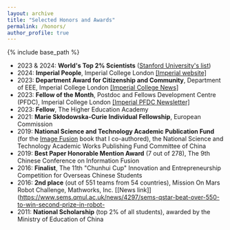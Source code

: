 ```yaml
---
layout: archive
title: "Selected Honors and Awards"
permalink: /honors/
author_profile: true
---
```

{% include base_path %}

- 2023 & 2024: **World's Top 2% Scientists** ([Stanford University's list](https://topresearcherslist.com/))
- 2024:  **Imperial People**, Imperial College London [[Imperial website]](https://blogs.imperial.ac.uk/imperial-people/2024/03/11/xingchen-zhang-marie-sklodowska-curie-individual-fellow-department-of-electrical-and-electronic-engineering/)
- 2023: **Department Award for Citizenship and Community**, Department of EEE, Imperial College London [[Imperial College News]](https://www.imperial.ac.uk/news/250163/great-contributions-eee-thanks-celebrates-colleagues/)  
- 2023: **Fellow of the Month**, Postdoc and Fellows Development Centre (PFDC), Imperial College London [[Imperial PFDC Newsletter]](https://icpostdocfellowsdevelopmentcentreepm.newsweaver.com/6fmnosak95/1fftgrnkwzim5ti3wepqzp?lang=en&a=2&p=11850824&t=4496005)
- 2023: **Fellow**,  The Higher Education Academy
- 2021: **Marie Skłodowska-Curie Individual Fellowship**, European Commission
- 2019: **National Science and Technology Academic Publication Fund** (for the [Image Fusion](https://link.springer.com/book/10.1007/978-981-15-4867-3#aboutAuthors) book that I co-authored), the National Science and Technology Academic Works Publishing Fund Committee of China
- 2019: **Best Paper Honorable Mention Award** (7 out of 278), The 9th Chinese Conference on Information Fusion
- 2016:   **Finalist**, The 11th "Chunhui Cup" Innovation and Entrepreneurship Competition for Overseas Chinese Students 
- 2016:   **2nd place** (out of 551 teams from 54 countries), Mission On Mars Robot Challenge, Mathworks, Inc. [[News link]](https://www.sems.qmul.ac.uk/news/4297/sems-qstar-beat-over-550-to-win-second-prize-in-robot-
- 2011: **National Scholarship** (top 2% of all students), awarded by the Ministry of Education of China 
